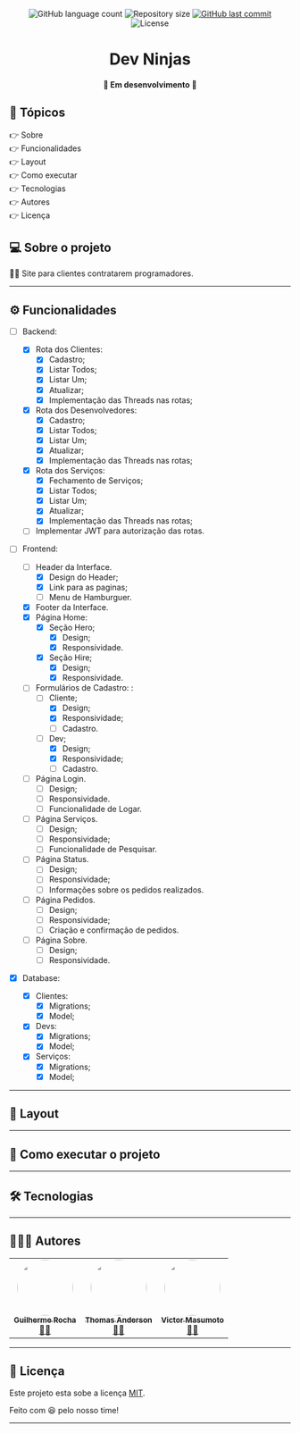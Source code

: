 <p align="center">
  <img alt="GitHub language count" src="https://img.shields.io/github/languages/count/grochavieira/dev-ninjas?color=%2304D361&style=for-the-badge">

  <img alt="Repository size" src="https://img.shields.io/github/repo-size/grochavieira/dev-ninjas?style=for-the-badge">
  
  <a href="https://github.com/grochavieira/dev-ninjas/commits/master">
    <img alt="GitHub last commit" src="https://img.shields.io/github/last-commit/grochavieira/dev-ninjas?style=for-the-badge">
  </a>
    
   <img alt="License" src="https://img.shields.io/badge/license-MIT-brightgreen?style=for-the-badge">
  
 
</p>
<h1 align="center">
    Dev Ninjas
</h1>

<h4 align="center"> 
	🚧  Em desenvolvimento 🚧
</h4>

## 🏁 Tópicos

<p>
 👉<a href="#-sobre-o-projeto" style="text-decoration: none; "> Sobre</a> <br/>
👉<a href="#-funcionalidades" style="text-decoration: none; "> Funcionalidades</a> <br/>
👉<a href="#-layout" style="text-decoration: none"> Layout</a> <br/>
👉<a href="#-como-executar-o-projeto" style="text-decoration: none"> Como executar</a> <br/>
👉<a href="#-tecnologias" style="text-decoration: none"> Tecnologias</a> <br/>
👉<a href="#-autores" style="text-decoration: none"> Autores</a> <br/>
👉<a href="#user-content--licença" style="text-decoration: none"> Licença</a>

</p>

## 💻 Sobre o projeto

👨‍💻 Site para clientes contratarem programadores.

---

<a name="-funcionalidades"></a>

## ⚙️ Funcionalidades

- [ ] Backend:

  - [x] Rota dos Clientes:
    - [x] Cadastro;
    - [x] Listar Todos;
    - [x] Listar Um;
    - [x] Atualizar;
    - [x] Implementação das Threads nas rotas;
  - [x] Rota dos Desenvolvedores:
    - [x] Cadastro;
    - [x] Listar Todos;
    - [x] Listar Um;
    - [x] Atualizar;
    - [x] Implementação das Threads nas rotas;
  - [x] Rota dos Serviços:
    - [x] Fechamento de Serviços;
    - [x] Listar Todos;
    - [x] Listar Um;
    - [x] Atualizar;
    - [x] Implementação das Threads nas rotas;
  - [ ] Implementar JWT para autorização das rotas.

- [ ] Frontend:

  - [ ] Header da Interface.
    - [x] Design do Header;
    - [x] Link para as paginas;
    - [ ] Menu de Hamburguer.
  - [x] Footer da Interface.
  - [x] Página Home:
    - [x] Seção Hero;
      - [x] Design;
      - [x] Responsividade.
    - [x] Seção Hire;
      - [x] Design;
      - [x] Responsividade.
  - [ ] Formulários de Cadastro: :
    - [ ] Cliente;
      - [x] Design;
      - [x] Responsividade;
      - [ ] Cadastro.
    - [ ] Dev;
      - [x] Design;
      - [x] Responsividade;
      - [ ] Cadastro.
  - [ ] Página Login.
    - [ ] Design;
    - [ ] Responsividade.
    - [ ] Funcionalidade de Logar.
  - [ ] Página Serviços.
    - [ ] Design;
    - [ ] Responsividade;
    - [ ] Funcionalidade de Pesquisar.
  - [ ] Página Status.
    - [ ] Design;
    - [ ] Responsividade;
    - [ ] Informações sobre os pedidos realizados.
  - [ ] Página Pedidos.
    - [ ] Design;
    - [ ] Responsividade;
    - [ ] Criação e confirmação de pedidos.
  - [ ] Página Sobre.
    - [ ] Design;
    - [ ] Responsividade.

- [x] Database:
  - [x] Clientes:
    - [x] Migrations;
    - [x] Model;
  - [x] Devs:
    - [x] Migrations;
    - [x] Model;
  - [x] Serviços:
    - [x] Migrations;
    - [x] Model;

---

## 🎨 Layout

---

## 🚀 Como executar o projeto

---

## 🛠 Tecnologias

---

<a name="-autor"></a>

## 👨🏽‍💻 **Autores**

<table>
  <tr>
    <td align="center"><a href="https://github.com/grochavieira"><img style="border-radius: 50%;" src="https://avatars1.githubusercontent.com/u/48029638?s=460&u=f8d11a7aa9ce76a782ef140a075c5c81be878f00&v=4" width="100px;" alt=""/><br /><sub><b> Guilherme Rocha </b></sub></a><br /><a href="https://www.linkedin.com/in/grochavieira/" title="Linkedin">🦸‍♂️</a></td>
    <td align="center"><a href="https://github.com/thomasafc"><img style="border-radius: 50%;" src="https://avatars1.githubusercontent.com/u/48140030?s=460&v=4" width="100px;" alt=""/><br /><sub><b> Thomas Anderson </b></sub></a><br /><a href="https://github.com/thomasafc" title="Github">🦸‍♂️</a></td>
    <td align="center"><a href="https://github.com/victor-m302"><img style="border-radius: 50%;" src="https://avatars2.githubusercontent.com/u/49913795?s=460&u=c6146fa6f6ee284c21a2c18daf33e5b066897309&v=4" width="100px;" alt=""/><br /><sub><b> Victor Masumoto </b></sub></a><br /><a href="https://github.com/victor-m302 " title="Github">🦸‍♂️</a></td>

  </tr>
</table>

---

## 📝 Licença

Este projeto esta sobe a licença [MIT](./LICENSE).

Feito com :satisfied: pelo nosso time!

---
